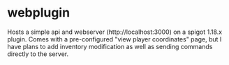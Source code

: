 # webplugin
Hosts a simple api and webserver (http://localhost:3000) on a spigot 1.18.x plugin. Comes with a pre-configured "view player coordinates" page, but I have plans to add inventory modification as well as sending commands directly to the server.
